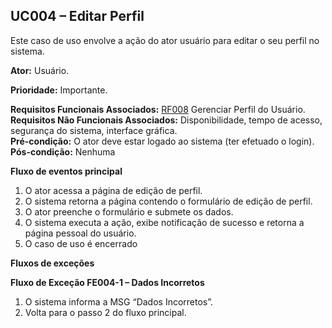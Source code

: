 ## UC004 – Editar Perfil ##
Este caso de uso envolve a ação do ator usuário para editar o seu perfil no sistema.

**Ator:** Usuário.<br>

<b>Prioridade:</b> Importante.<br>

<b>Requisitos Funcionais Associados:</b> <a href='RF008.md'>RF008</a> Gerenciar Perfil do Usuário.<br>
<b>Requisitos Não Funcionais Associados:</b> Disponibilidade, tempo de acesso, segurança do sistema, interface gráfica.<br>
<b>Pré-condição:</b> O ator deve estar logado ao sistema (ter efetuado o login).<br>
<b>Pós-condição:</b> Nenhuma<br>

<b>Fluxo de eventos principal</b>
<ol><li>O ator acessa a página de edição de perfil.<br>
</li><li>O sistema retorna a página contendo o formulário de edição de perfil.<br>
</li><li>O ator preenche o formulário e submete os dados.<br>
</li><li>O sistema executa a ação, exibe notificação de sucesso e retorna a página pessoal do usuário.<br>
</li><li>O caso de uso é encerrado</li></ol>

<b>Fluxos de exceções</b><br>

<b>Fluxo de Exceção FE004-1 – Dados Incorretos</b><br>

<ol><li>O sistema informa a MSG “Dados Incorretos”.<br>
</li><li>Volta para o passo 2 do fluxo principal.